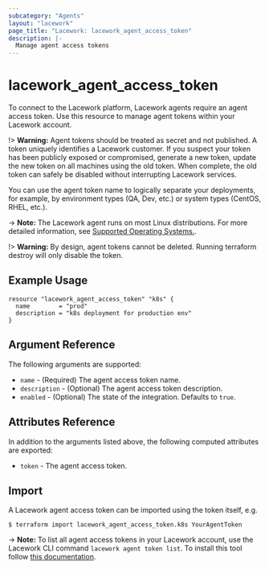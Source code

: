 ```yaml
---
subcategory: "Agents"
layout: "lacework"
page_title: "Lacework: lacework_agent_access_token"
description: |-
  Manage agent access tokens
---
```


# lacework\_agent\_access\_token

To connect to the Lacework platform, Lacework agents require an agent access token. Use this resource to
manage agent tokens within your Lacework account. 

!> **Warning:** Agent tokens should be treated as secret and not published. A token uniquely identifies
a Lacework customer. If you suspect your token has been publicly exposed or compromised, generate a new
token, update the new token on all machines using the old token. When complete, the old token can safely
be disabled without interrupting Lacework services.

You can use the agent token name to logically separate your deployments, for example, by environment types
(QA, Dev, etc.) or system types (CentOS, RHEL, etc.).

-> **Note:** The Lacework agent runs on most Linux distributions. For more detailed information, see
	[Supported Operating Systems.](https://support.lacework.com/hc/en-us/articles/360005230014-Supported-Operating-Systems).

!> **Warning:** By design, agent tokens cannot be deleted. Running terraform destroy will only disable the token.

## Example Usage

```hcl
resource "lacework_agent_access_token" "k8s" {
  name        = "prod"
  description = "k8s deployment for production env"
}
```

## Argument Reference

The following arguments are supported:

* `name` - (Required) The agent access token name.
* `description` - (Optional) The agent access token description.
* `enabled` - (Optional) The state of the integration. Defaults to `true`.

## Attributes Reference

In addition to the arguments listed above, the following computed attributes are exported:

* `token` - The agent access token.

## Import

A Lacework agent access token can be imported using the token itself, e.g.

```
$ terraform import lacework_agent_access_token.k8s YourAgentToken
```
-> **Note:** To list all agent access tokens in your Lacework account, use the
	Lacework CLI command `lacework agent token list`. To install this tool follow
	[this documentation](https://docs.lacework.com/cli/).
